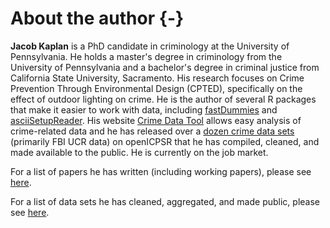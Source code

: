 
# About the author {-}

**Jacob Kaplan** is a PhD candidate in criminology at the University of Pennsylvania. He holds a master's degree in criminology from the University of Pennsylvania and a bachelor's degree in criminal justice from California State University, Sacramento. His research focuses on Crime Prevention Through Environmental Design (CPTED), specifically on the effect of outdoor lighting on crime. He is the author of several R packages that make it easier to work with data, including  [fastDummies](https://jacobkap.github.io/fastDummies/) and [asciiSetupReader](https://jacobkap.github.io/asciiSetupReader/). His website [Crime Data Tool](http://crimedatatool.com/) allows easy analysis of crime-related data and he has released over a [dozen crime data sets](http://crimedatatool.com/data.html) (primarily FBI UCR data) on openICPSR that he has compiled, cleaned, and made available to the public. He is currently on the job market.

For a list of papers he has written (including working papers), please see [here](http://crimedatatool.com/research.html).

For a list of data sets he has cleaned, aggregated, and made public, please see [here](http://crimedatatool.com/data.html).
